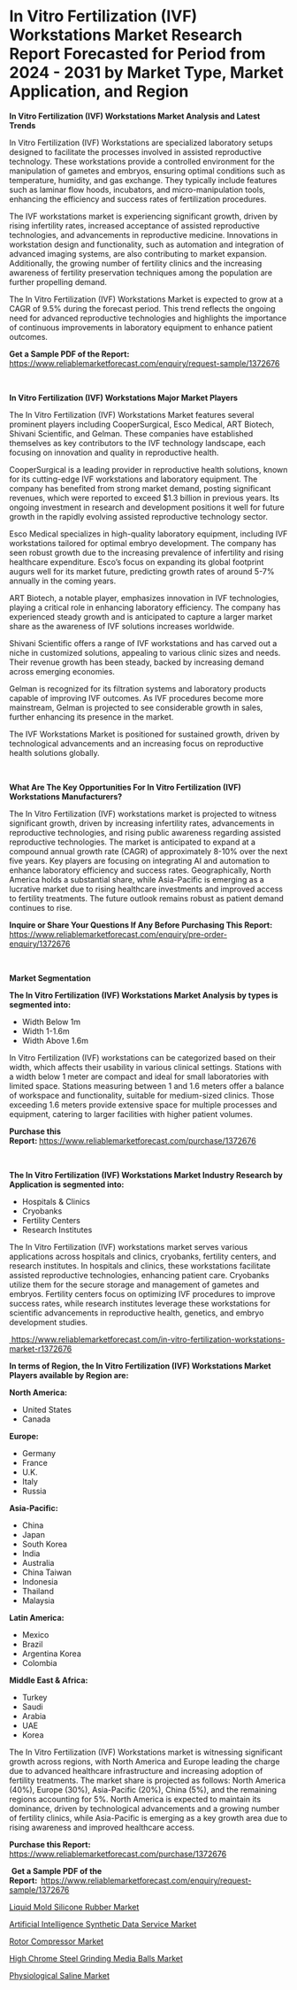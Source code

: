 <p><h1>In Vitro Fertilization (IVF) Workstations Market Research Report Forecasted for Period from 2024 -  2031 by Market Type, Market Application, and Region</h1></p><p><strong>In Vitro Fertilization (IVF) Workstations Market Analysis and Latest Trends</strong></p>
<p><p>In Vitro Fertilization (IVF) Workstations are specialized laboratory setups designed to facilitate the processes involved in assisted reproductive technology. These workstations provide a controlled environment for the manipulation of gametes and embryos, ensuring optimal conditions such as temperature, humidity, and gas exchange. They typically include features such as laminar flow hoods, incubators, and micro-manipulation tools, enhancing the efficiency and success rates of fertilization procedures.</p><p>The IVF workstations market is experiencing significant growth, driven by rising infertility rates, increased acceptance of assisted reproductive technologies, and advancements in reproductive medicine. Innovations in workstation design and functionality, such as automation and integration of advanced imaging systems, are also contributing to market expansion. Additionally, the growing number of fertility clinics and the increasing awareness of fertility preservation techniques among the population are further propelling demand.</p><p>The In Vitro Fertilization (IVF) Workstations Market is expected to grow at a CAGR of 9.5% during the forecast period. This trend reflects the ongoing need for advanced reproductive technologies and highlights the importance of continuous improvements in laboratory equipment to enhance patient outcomes.</p></p>
<p><strong>Get a Sample PDF of the Report:&nbsp;</strong> <a href="https://www.reliablemarketforecast.com/enquiry/request-sample/1372676?utm_campaign=1833&utm_medium=2&utm_source=Github&utm_content=ia&utm_term=06122024&utm_id=in-vitro-fertilization-ivf-workstations">https://www.reliablemarketforecast.com/enquiry/request-sample/1372676</a></p>
<p>&nbsp;</p>
<p><strong>In Vitro Fertilization (IVF) Workstations Major Market Players</strong></p>
<p><p>The In Vitro Fertilization (IVF) Workstations Market features several prominent players including CooperSurgical, Esco Medical, ART Biotech, Shivani Scientific, and Gelman. These companies have established themselves as key contributors to the IVF technology landscape, each focusing on innovation and quality in reproductive health.</p><p>CooperSurgical is a leading provider in reproductive health solutions, known for its cutting-edge IVF workstations and laboratory equipment. The company has benefited from strong market demand, posting significant revenues, which were reported to exceed $1.3 billion in previous years. Its ongoing investment in research and development positions it well for future growth in the rapidly evolving assisted reproductive technology sector.</p><p>Esco Medical specializes in high-quality laboratory equipment, including IVF workstations tailored for optimal embryo development. The company has seen robust growth due to the increasing prevalence of infertility and rising healthcare expenditure. Esco’s focus on expanding its global footprint augurs well for its market future, predicting growth rates of around 5-7% annually in the coming years.</p><p>ART Biotech, a notable player, emphasizes innovation in IVF technologies, playing a critical role in enhancing laboratory efficiency. The company has experienced steady growth and is anticipated to capture a larger market share as the awareness of IVF solutions increases worldwide.</p><p>Shivani Scientific offers a range of IVF workstations and has carved out a niche in customized solutions, appealing to various clinic sizes and needs. Their revenue growth has been steady, backed by increasing demand across emerging economies.</p><p>Gelman is recognized for its filtration systems and laboratory products capable of improving IVF outcomes. As IVF procedures become more mainstream, Gelman is projected to see considerable growth in sales, further enhancing its presence in the market. </p><p>The IVF Workstations Market is positioned for sustained growth, driven by technological advancements and an increasing focus on reproductive health solutions globally.</p></p>
<p>&nbsp;</p>
<p><strong>What Are The Key Opportunities For In Vitro Fertilization (IVF) Workstations Manufacturers?</strong></p>
<p><p>The In Vitro Fertilization (IVF) workstations market is projected to witness significant growth, driven by increasing infertility rates, advancements in reproductive technologies, and rising public awareness regarding assisted reproductive technologies. The market is anticipated to expand at a compound annual growth rate (CAGR) of approximately 8-10% over the next five years. Key players are focusing on integrating AI and automation to enhance laboratory efficiency and success rates. Geographically, North America holds a substantial share, while Asia-Pacific is emerging as a lucrative market due to rising healthcare investments and improved access to fertility treatments. The future outlook remains robust as patient demand continues to rise.</p></p>
<p><strong>Inquire or Share Your Questions If Any Before Purchasing This Report:</strong> <a href="https://www.reliablemarketforecast.com/enquiry/pre-order-enquiry/1372676?utm_campaign=1833&utm_medium=2&utm_source=Github&utm_content=ia&utm_term=06122024&utm_id=in-vitro-fertilization-ivf-workstations">https://www.reliablemarketforecast.com/enquiry/pre-order-enquiry/1372676</a></p>
<p>&nbsp;</p>
<p><strong>Market Segmentation</strong></p>
<p><strong>The In Vitro Fertilization (IVF) Workstations Market Analysis by types is segmented into:</strong></p>
<p><ul><li>Width Below 1m</li><li>Width 1-1.6m</li><li>Width Above 1.6m</li></ul></p>
<p><p>In Vitro Fertilization (IVF) workstations can be categorized based on their width, which affects their usability in various clinical settings. Stations with a width below 1 meter are compact and ideal for small laboratories with limited space. Stations measuring between 1 and 1.6 meters offer a balance of workspace and functionality, suitable for medium-sized clinics. Those exceeding 1.6 meters provide extensive space for multiple processes and equipment, catering to larger facilities with higher patient volumes.</p></p>
<p><strong>Purchase this Report:&nbsp;</strong><a href="https://www.reliablemarketforecast.com/purchase/1372676?utm_campaign=1833&utm_medium=2&utm_source=Github&utm_content=ia&utm_term=06122024&utm_id=in-vitro-fertilization-ivf-workstations">https://www.reliablemarketforecast.com/purchase/1372676</a></p>
<p>&nbsp;</p>
<p><strong>The In Vitro Fertilization (IVF) Workstations Market Industry Research by Application is segmented into:</strong></p>
<p><ul><li>Hospitals & Clinics</li><li>Cryobanks</li><li>Fertility Centers</li><li>Research Institutes</li></ul></p>
<p><p>The In Vitro Fertilization (IVF) workstations market serves various applications across hospitals and clinics, cryobanks, fertility centers, and research institutes. In hospitals and clinics, these workstations facilitate assisted reproductive technologies, enhancing patient care. Cryobanks utilize them for the secure storage and management of gametes and embryos. Fertility centers focus on optimizing IVF procedures to improve success rates, while research institutes leverage these workstations for scientific advancements in reproductive health, genetics, and embryo development studies.</p></p>
<p><a href="https://www.reliablemarketforecast.com/in-vitro-fertilization-workstations-market-r1372676?utm_campaign=1833&utm_medium=2&utm_source=Github&utm_content=ia&utm_term=06122024&utm_id=in-vitro-fertilization-ivf-workstations">&nbsp;https://www.reliablemarketforecast.com/in-vitro-fertilization-workstations-market-r1372676</a></p>
<p><strong>In terms of Region, the In Vitro Fertilization (IVF) Workstations Market Players available by Region are:</strong></p>
<p>
    <p> <strong> North America: </strong>
        <ul>
            <li>United States</li>
            <li>Canada</li>
        </ul>
        </p> 
    <p> <strong> Europe: </strong>
        <ul>
            <li>Germany</li>
            <li>France</li>
            <li>U.K.</li>
            <li>Italy</li>
            <li>Russia</li>
        </ul>
        </p> 
    <p> <strong> Asia-Pacific: </strong>
        <ul>
            <li>China</li>
            <li>Japan</li>
            <li>South Korea</li>
            <li>India</li>
            <li>Australia</li>
            <li>China Taiwan</li>
            <li>Indonesia</li>
            <li>Thailand</li>
            <li>Malaysia</li>
        </ul>
        </p> 
    <p> <strong> Latin America: </strong>
        <ul>
            <li>Mexico</li>
            <li>Brazil</li>
            <li>Argentina Korea</li>
            <li>Colombia</li>
        </ul>
        </p> 
    <p> <strong> Middle East & Africa: </strong>
        <ul>
            <li>Turkey</li>
            <li>Saudi</li>
            <li>Arabia</li>
            <li>UAE</li>
            <li>Korea</li>
        </ul>
    </p>
    </p>
<p><p>The In Vitro Fertilization (IVF) Workstations market is witnessing significant growth across regions, with North America and Europe leading the charge due to advanced healthcare infrastructure and increasing adoption of fertility treatments. The market share is projected as follows: North America (40%), Europe (30%), Asia-Pacific (20%), China (5%), and the remaining regions accounting for 5%. North America is expected to maintain its dominance, driven by technological advancements and a growing number of fertility clinics, while Asia-Pacific is emerging as a key growth area due to rising awareness and improved healthcare access.</p></p>
<p><strong>Purchase this Report: </strong><a href="https://www.reliablemarketforecast.com/purchase/1372676?utm_campaign=1833&utm_medium=2&utm_source=Github&utm_content=ia&utm_term=06122024&utm_id=in-vitro-fertilization-ivf-workstations">https://www.reliablemarketforecast.com/purchase/1372676</a></p>
<p>&nbsp;<strong>Get a Sample PDF of the Report:&nbsp;&nbsp;</strong><a href="https://www.reliablemarketforecast.com/enquiry/request-sample/1372676?utm_campaign=1833&utm_medium=2&utm_source=Github&utm_content=ia&utm_term=06122024&utm_id=in-vitro-fertilization-ivf-workstations">https://www.reliablemarketforecast.com/enquiry/request-sample/1372676</a></p>
<p><strong></strong></p>
<p><p><a href="https://issuu.com/reportprime-2/docs/liquid-mold-silicone-rubber-market-size-2030.pptx?utm_campaign=1833&utm_medium=2&utm_source=Github&utm_content=ia&utm_term=06122024&utm_id=in-vitro-fertilization-ivf-workstations">Liquid Mold Silicone Rubber Market</a></p><p><a href="https://issuu.com/reportprime-2/docs/artificial-intelligence-synthetic-data-service-mar?utm_campaign=1833&utm_medium=2&utm_source=Github&utm_content=ia&utm_term=06122024&utm_id=in-vitro-fertilization-ivf-workstations">Artificial Intelligence Synthetic Data Service Market</a></p><p><a href="https://www.linkedin.com/pulse/annual-growth-rotor-compressor-market-8-cagr-revenue-trends-g4oje?utm_campaign=1833&utm_medium=2&utm_source=Github&utm_content=ia&utm_term=06122024&utm_id=in-vitro-fertilization-ivf-workstations">Rotor Compressor Market</a></p><p><a href="https://www.linkedin.com/pulse/evaluating-impact-latest-trends-high-chrome-steel-grinding-lbyke?utm_campaign=1833&utm_medium=2&utm_source=Github&utm_content=ia&utm_term=06122024&utm_id=in-vitro-fertilization-ivf-workstations">High Chrome Steel Grinding Media Balls Market</a></p><p><a href="https://www.linkedin.com/pulse/strategic-insights-global-physiological-saline-market-trends-iowae?utm_campaign=1833&utm_medium=2&utm_source=Github&utm_content=ia&utm_term=06122024&utm_id=in-vitro-fertilization-ivf-workstations">Physiological Saline Market</a></p></p>